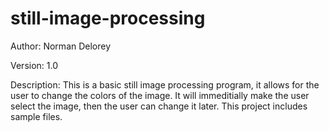 # still-image-processing

Author: Norman Delorey

Version: 1.0

Description:
This is a basic still image processing program, it allows for the user to change the colors of the image. It will immeditially make the
user select the image, then the user can change it later. This project includes sample files.
